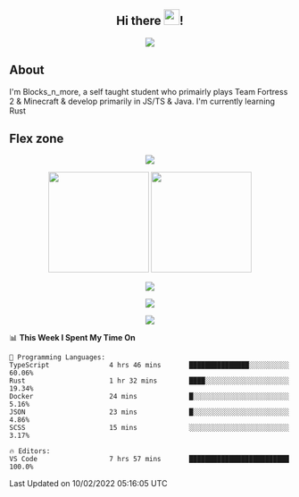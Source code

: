 <h2 align="center">
  Hi there <img src="https://media.giphy.com/media/hvRJCLFzcasrR4ia7z/giphy.gif" width="28">!
</h2>

<p align="center">
  <img src="https://forthebadge.com/images/badges/0-percent-optimized.svg">
</p>

## About
I'm Blocks_n_more, a self taught student who primairly plays Team Fortress 2 & Minecraft & develop primarily in JS/TS & Java. I'm currently learning Rust

## Flex zone
<p align="center">
 <img src="https://github-profile-summary-cards.vercel.app/api/cards/profile-details?username=Blocksnmore&theme=github_dark">
</p>
<p align="center">
 <img height="180em" src="https://github-readme-stats.vercel.app/api?username=Blocksnmore&show_icons=true&theme=dark&hide_border=true">
 <img height="180em" src="https://github-readme-stats.vercel.app/api/top-langs/?username=Blocksnmore&layout=compact&theme=dark&hide_border=true"> 
</p>
<p align="center">
 <img src="https://github-readme-streak-stats.herokuapp.com/?user=Blocksnmore&theme=dark&hide_border=true">
</p>
<p align="center">
 <img src="https://activity-graph.herokuapp.com/graph?username=Blocksnmore&theme=github&hide_border=true"> 
</p>
<p align="center">
 <img src="https://github-profile-trophy.vercel.app/?username=Blocksnmore&theme=nord">
</p>

<!--START_SECTION:waka-->
📊 **This Week I Spent My Time On** 

```text
💬 Programming Languages: 
TypeScript               4 hrs 46 mins       ███████████████░░░░░░░░░░   60.06% 
Rust                     1 hr 32 mins        ████░░░░░░░░░░░░░░░░░░░░░   19.34% 
Docker                   24 mins             █░░░░░░░░░░░░░░░░░░░░░░░░   5.16% 
JSON                     23 mins             █░░░░░░░░░░░░░░░░░░░░░░░░   4.86% 
SCSS                     15 mins             ░░░░░░░░░░░░░░░░░░░░░░░░░   3.17%

🔥 Editors: 
VS Code                  7 hrs 57 mins       █████████████████████████   100.0%

```


 Last Updated on 10/02/2022 05:16:05 UTC
<!--END_SECTION:waka-->
